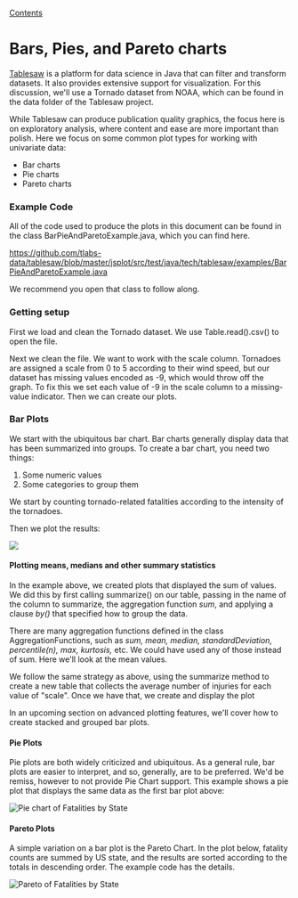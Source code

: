 [Contents](https://tlabs-data.github.io/tablesaw/userguide/toc)

# Bars, Pies, and Pareto charts

[Tablesaw](https://github.com/tlabs-data/tablesaw) is a platform for data science in Java that can filter and transform datasets. It also provides extensive support for visualization. For this discussion, we'll use a Tornado dataset from NOAA, which can be found in the data folder of the Tablesaw project. 

While Tablesaw can produce publication quality graphics, the focus here is on exploratory analysis, where content and ease are more important than polish. Here we focus on some common plot types for working with univariate data:

- Bar charts
- Pie charts
- Pareto charts

### Example Code

All of the code used to produce the plots in this document can be found in the class BarPieAndParetoExample.java, which you can find here. 

https://github.com/tlabs-data/tablesaw/blob/master/jsplot/src/test/java/tech/tablesaw/examples/BarPieAndParetoExample.java

We recommend you open that class to follow along. 

### Getting setup

First we load and clean the Tornado dataset. We use Table.read().csv() to open the file. 

Next we clean the file. We want to work with the scale column. Tornadoes are assigned a scale from 0 to 5 according to their wind speed, but our dataset has missing values encoded as -9, which would throw off the graph. To fix this we set each value of -9 in the scale column to a missing-value indicator. Then we can create our plots.

### Bar Plots

We start with the ubiquitous bar chart. Bar charts generally display data that has been summarized into groups. To create a bar chart, you need two things:

1. Some numeric values
2. Some categories to group them

We start by counting tornado-related fatalities according to the intensity of the tornadoes. 

Then we plot the results:



![](https://tlabs-data.github.io/tablesaw/userguide/images/eda/fatalities_by_scale.png)

#### Plotting means, medians and other summary statistics

In the example above, we created plots that displayed the sum of values. We did this by first calling summarize() on our table, passing in the name of the column to summarize, the aggregation function *sum*, and applying a clause *by()* that specified how to group the data.

There are many aggregation functions defined in the class AggregationFunctions, such as *sum, mean, median, standardDeviation, percentile(n), max, kurtosis,* etc. We could have used any of those instead of sum. Here we'll look at the mean values.

We follow the same strategy as above, using the summarize method to create a new table that collects the average number of injuries for each value of "scale". Once we have that, we create and display the plot

In an upcoming section on advanced plotting features, we'll cover how to create stacked and grouped bar plots. 

#### Pie Plots

Pie plots are both widely criticized and ubiquitous. As a general rule, bar plots are easier to interpret, and so, generally, are to be preferred. We'd be remiss, however to not provide Pie Chart support. This example shows a pie plot that displays the same data as the first bar plot above:

![Pie chart of Fatalities by State](https://tlabs-data.github.io/tablesaw/userguide/images/eda/pie.png)

#### Pareto Plots

A simple variation on a bar plot is the Pareto Chart. In the plot below, fatality counts are summed by US state, and the results are sorted according to the totals in descending order. The example code has the details.   

![Pareto of Fatalities by State](https://tlabs-data.github.io/tablesaw/userguide/images/eda/tornado_pareto.png)



